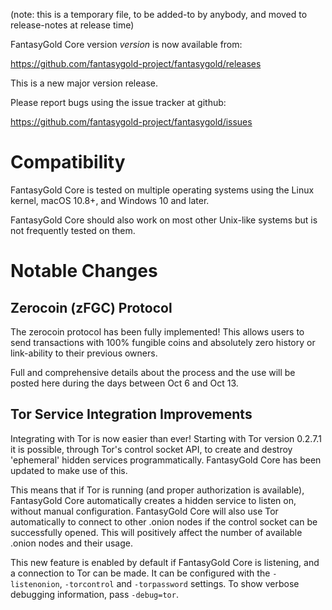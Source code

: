 (note: this is a temporary file, to be added-to by anybody, and moved to release-notes at release time)

FantasyGold Core version *version* is now available from:

  <https://github.com/fantasygold-project/fantasygold/releases>

This is a new major version release.

Please report bugs using the issue tracker at github:

  <https://github.com/fantasygold-project/fantasygold/issues>


Compatibility
==============

FantasyGold Core is tested on multiple operating systems using the Linux kernel, macOS 10.8+, and Windows 10 and later.

FantasyGold Core should also work on most other Unix-like systems but is not
frequently tested on them.

Notable Changes
===============

Zerocoin (zFGC) Protocol
---------------------

The zerocoin protocol has been fully implemented! This allows users to send transactions with 100% fungible coins and absolutely zero history or link-ability to their previous owners.

Full and comprehensive details about the process and the use will be posted here during the days between Oct 6 and Oct 13.

Tor Service Integration Improvements
---------------------

Integrating with Tor is now easier than ever! Starting with Tor version 0.2.7.1 it is possible, through Tor's control socket API, to create and destroy 'ephemeral' hidden services programmatically. FantasyGold Core has been updated to make use of this.

This means that if Tor is running (and proper authorization is available), FantasyGold Core automatically creates a hidden service to listen on, without manual configuration. FantasyGold Core will also use Tor automatically to connect to other .onion nodes if the control socket can be successfully opened. This will positively affect the number of available .onion nodes and their usage.

This new feature is enabled by default if FantasyGold Core is listening, and a connection to Tor can be made. It can be configured with the `-listenonion`, `-torcontrol` and `-torpassword` settings. To show verbose debugging information, pass `-debug=tor`.



